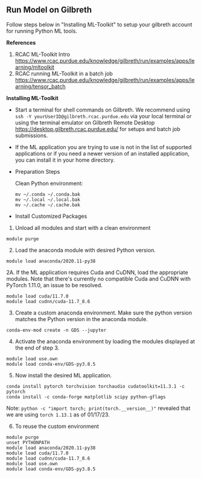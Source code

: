 ## Run Model on Gilbreth

Follow steps below in "Installing ML-Toolkit" to setup your gilbreth account for running Python ML tools.

**References**

1.  RCAC ML-Toolkit Intro <https://www.rcac.purdue.edu/knowledge/gilbreth/run/examples/apps/learning/mltoolkit>
2.  RCAC running ML-Toolkit in a batch job <https://www.rcac.purdue.edu/knowledge/gilbreth/run/examples/apps/learning/tensor_batch>

**Installing ML-Toolkit**

-   Start a terminal for shell commands on Gilbreth. We recommend using `ssh -Y yourUserID@gilbreth.rcac.purdue.edu` via your local terminal or using the terminal emulator on Gilbreth Remote Desktop <https://desktop.gilbreth.rcac.purdue.edu/> for setups and batch job submissions.

-   If the ML application you are trying to use is not in the list of supported applications or if you need a newer version of an installed application, you can install it in your home directory.

-   Preparation Steps

    Clean Python environment:

    ```{=html}
    mv ~/.conda ~/.conda.bak      
    mv ~/.local ~/.local.bak      
    mv ~/.cache ~/.cache.bak
    ```

-   Install Customized Packages

1.  Unload all modules and start with a clean environment

```{=html}
module purge
```
2.  Load the anaconda module with desired Python version.

```{=html}
module load anaconda/2020.11-py38
```
2A. If the ML application requires Cuda and CuDNN, load the appropriate modules. Note that there's currently no compatible Cuda and CuDNN with PyTorch 1.11.0, an issue to be resolved.

```{=html}
module load cuda/11.7.0
module load cudnn/cuda-11.7_8.6
```
3.  Create a custom anaconda environment. Make sure the python version matches the Python version in the anaconda module.

```{=html}
conda-env-mod create -n GDS --jupyter
```
4.  Activate the anaconda environment by loading the modules displayed at the end of step 3.

```{=html}
module load use.own
module load conda-env/GDS-py3.8.5
```
5.  Now install the desired ML application.

```{=html}
conda install pytorch torchvision torchaudio cudatoolkit=11.3.1 -c pytorch
conda install -c conda-forge matplotlib scipy python-gflags
```
Note: `python -c "import torch; print(torch.__version__)"` revealed that we are using `torch 1.13.1` as of 01/17/23.

6.  To reuse the custom environment

```{=html}
module purge
unset PYTHONPATH
module load anaconda/2020.11-py38
module load cuda/11.7.0
module load cudnn/cuda-11.7_8.6
module load use.own
module load conda-env/GDS-py3.8.5
```
